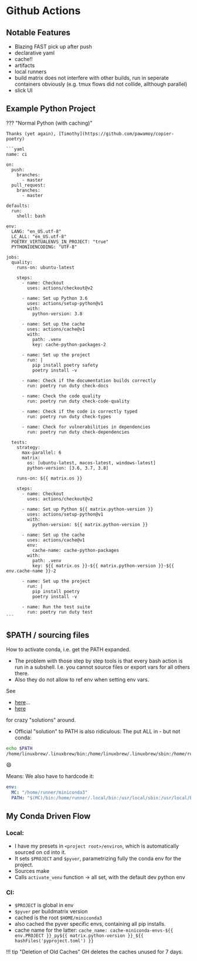 # Github Actions

## Notable Features

- Blazing FAST pick up after push
- declarative yaml
- cache!!
- artifacts
- local runners
- build matrix does not interfere with other builds, run in seperate containers obviously (e.g. tmux
  flows did not collide, allthough parallel)
- slick UI

## Example Python Project

??? "Normal Python (with caching)"

    Thanks (yet again), [Timothy](https://github.com/pawamoy/copier-poetry)

    ```yaml
    name: ci

    on:
      push:
        branches:
          - master
      pull_request:
        branches:
          - master

    defaults:
      run:
        shell: bash

    env:
      LANG: "en_US.utf-8"
      LC_ALL: "en_US.utf-8"
      POETRY_VIRTUALENVS_IN_PROJECT: "true"
      PYTHONIOENCODING: "UTF-8"

    jobs:
      quality:
        runs-on: ubuntu-latest

        steps:
          - name: Checkout
            uses: actions/checkout@v2

          - name: Set up Python 3.6
            uses: actions/setup-python@v1
            with:
              python-version: 3.8

          - name: Set up the cache
            uses: actions/cache@v1
            with:
              path: .venv
              key: cache-python-packages-2

          - name: Set up the project
            run: |
              pip install poetry safety
              poetry install -v

          - name: Check if the documentation builds correctly
            run: poetry run duty check-docs

          - name: Check the code quality
            run: poetry run duty check-code-quality

          - name: Check if the code is correctly typed
            run: poetry run duty check-types

          - name: Check for vulnerabilities in dependencies
            run: poetry run duty check-dependencies

      tests:
        strategy:
          max-parallel: 6
          matrix:
            os: [ubuntu-latest, macos-latest, windows-latest]
            python-version: [3.6, 3.7, 3.8]

        runs-on: ${{ matrix.os }}

        steps:
          - name: Checkout
            uses: actions/checkout@v2

          - name: Set up Python ${{ matrix.python-version }}
            uses: actions/setup-python@v1
            with:
              python-version: ${{ matrix.python-version }}

          - name: Set up the cache
            uses: actions/cache@v1
            env:
              cache-name: cache-python-packages
            with:
              path: .venv
              key: ${{ matrix.os }}-${{ matrix.python-version }}-${{ env.cache-name }}-2

          - name: Set up the project
            run: |
              pip install poetry
              poetry install -v

          - name: Run the test suite
            run: poetry run duty test
    ```

## $PATH / sourcing files

How to activate conda, i.e. get the PATH expanded.

- The problem with those step by step tools is that every bash action is run in a subshell. I.e. you cannot source files or export vars for all others there.
- Also they do not allow to ref env when setting env vars.

See

- [here](https://github.com/actions/setup-go/issues/14)...
- [here](https://github.com/firepress-org/rclone-in-docker/blob/master/.github/workflows/ci_dockerfile_is_master.yml)

for crazy "solutions" around.

- Official "solution" to PATH is also ridiculous: The put ALL in - but not conda:

```bash
echo $PATH
/home/linuxbrew/.linuxbrew/bin:/home/linuxbrew/.linuxbrew/sbin:/home/runner/.local/bin:/opt/pipx_bin:/usr/share/rust/.cargo/bin:/home/runner/.config/composer/vendor/bin:/usr/local/.ghcup/bin:/home/runner/.dotnet/tools:/snap/bin:/usr/local/sbin:/usr/local/bin:/usr/sbin:/usr/bin:/sbin:/bin:/usr/games:/usr/local/games:/snap/bin:/home/runner/.dotnet/tools
```

:smile:

Means: We also have to hardcode it:

```yaml
env:
  MC: "/home/runner/miniconda3"
  PATH: "$(MC)/bin:/home/runner/.local/bin:/usr/local/sbin:/usr/local/bin:/usr/sbin:/usr/bin:/sbin:/bin:"
```


## My Conda Driven Flow

### Local: 
- I have my presets in `<project root>/environ`, which is automatically sourced on cd into it.
- It sets `$PROJECT` and `$pyver`, parametrizing fully the conda env for the project.
- Sources make
- Calls `activate_venv` function -> all set, with the default dev python env

### CI:
- `$PROJECT` is global in env
- `$pyver` per buildmatrix version
- cached is the root `$HOME/miniconda3`
- also cached the pyver specific envs, containing all pip installs.
- cache name for the latter: `cache_name: cache-miniconda-envs-${{ env.PROJECT }}_py${{ matrix.python-version }}_${{ hashFiles('pyproject.toml') }}`

!!! tip "Deletion of Old Caches"
    GH deletes the caches unused for 7 days.

```yaml lp mode=show_file fn=.github/workflows/ci.yml
```










